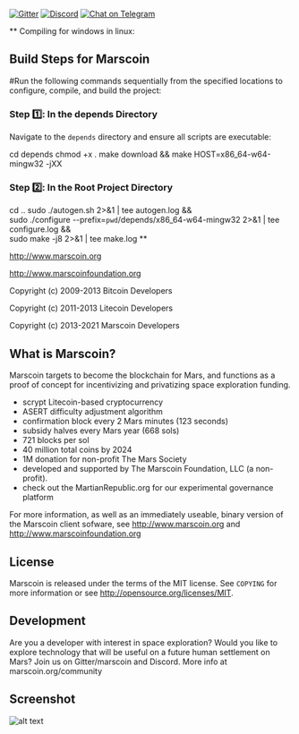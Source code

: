 [![Gitter](https://badges.gitter.im/marscoin-dev/community.svg)](https://gitter.im/marscoin-dev/community?utm_source=badge&utm_medium=badge&utm_campaign=pr-badge) [![Discord](https://img.shields.io/discord/591914197219016707.svg?label=&logo=discord&logoColor=ffffff&color=7389D8&labelColor=6A7EC2)](https://discord.gg/WuUJYBr) [![Chat on Telegram](https://img.shields.io/badge/Chat%20on-Telegram-brightgreen.svg)](https://t.me/realmarscoin)


**
Compiling for windows in linux:


## Build Steps for Marscoin

#Run the following commands sequentially from the specified locations to configure, compile, and build the project:

### Step 1️⃣: In the depends Directory
Navigate to the `depends` directory and ensure all scripts are executable:

cd depends
chmod +x *.*
make download && make HOST=x86_64-w64-mingw32 -jXX

### Step 2️⃣: In the Root Project Directory
cd ..
sudo ./autogen.sh 2>&1 | tee autogen.log && \
sudo ./configure --prefix=`pwd`/depends/x86_64-w64-mingw32 2>&1 | tee configure.log && \
sudo make -j8 2>&1 | tee make.log
**


http://www.marscoin.org

http://www.marscoinfoundation.org

Copyright (c) 2009-2013 Bitcoin Developers

Copyright (c) 2011-2013 Litecoin Developers

Copyright (c) 2013-2021 Marscoin Developers

What is Marscoin?
----------------

Marscoin targets to become the blockchain for Mars, and functions as a proof of concept for incentivizing and privatizing space exploration funding.

- scrypt Litecoin-based cryptocurrency
- ASERT difficulty adjustment algorithm 
- confirmation block every 2 Mars minutes (123 seconds)
- subsidy halves every Mars year (668 sols)
- 721 blocks per sol
- 40 million total coins by 2024
- 1M donation for non-profit The Mars Society
- developed and supported by The Marscoin Foundation, LLC (a non-profit).
- check out the MartianRepublic.org for our experimental governance platform

For more information, as well as an immediately useable, binary version of
the Marscoin client sofware, see http://www.marscoin.org and http://www.marscoinfoundation.org

License
-------

Marscoin is released under the terms of the MIT license. See `COPYING` for more
information or see http://opensource.org/licenses/MIT.

Development
-----------
Are you a developer with interest in space exploration? Would you like to explore technology that 
will be useful on a future human settlement on Mars? Join us on Gitter/marscoin and Discord. More
info at marscoin.org/community


Screenshot
----------

![alt text](https://i.imgur.com/wb0X0Ox.jpg "Marscoin QT client startup version 1.5")
